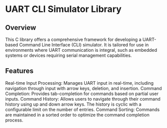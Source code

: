 # UART CLI Simulator Library


## Overview
This C library offers a comprehensive framework for developing a UART-based Command Line Interface (CLI) simulator. It is tailored for use in environments where UART communication is integral, such as embedded systems or devices requiring serial management capabilities.

## Features
Real-time Input Processing: Manages UART input in real-time, including navigation through input with arrow keys, deletion, and insertion.
Command Completion: Provides tab-completion for commands based on partial user inputs.
Command History: Allows users to navigate through their command history using up and down arrow keys. The history is cyclic with a configurable limit on the number of entries.
Command Sorting: Commands are maintained in a sorted order to optimize the command completion process.
